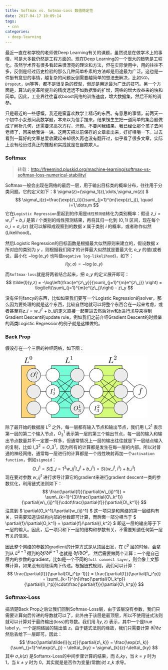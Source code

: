 ```yaml
---
title: Softmax vs. Sotmax-Loss 数值稳定性
date: 2017-04-17 10:09:14
tags:
 - cnn
categories:
 - deep-learning
---
```


最近一直在和学校的老师做Deep Learning有关的课题，虽然说是在做学术上的事情，可是大多数仍然是工程方面的。现在Deep Learning的一个很大的趋势是工程化。虽然学术界有很多看起来很漂亮的理论和方法，但在实际使用中，用的往往不多，反倒是经过历史检验的那么几种简单朴素的方法却是用途最为广泛。这也是一件挺有意思的事情，越复杂的问题反倒需要越简单的想法去解决，比如`SGD`，`Dropout`，`BN`等等，都不是很复杂的模型，但却是用途最为广泛的技巧。另一个方面是，算法的变革所提升的精度远远不如数据集的扩增，网络的增大收益来的快和简单。因此，工业界往往喜欢boost网络的训练速度，增大数据集，然后不断的调参。

只是最近的一些感慨，我还是蛮喜欢数学上精巧的东西。有意思的事情，前两天一个初中小女孩问我数学题，本来以为信手捏来，结果愣生生把一道简单的集合题做成了解析几何，还需要求高次方程，汗颜。不要问我结果，我已经让那个孩子去问老师了，回来给我讲一讲。这两天把以前保存的文章拿出来，好好咀嚼一下。过去看到一篇好的文章总爱收藏起来却很久再也没有翻开过，似乎看了很多文章，实际上没有经历过真正的推敲和实践就是在自欺欺人。

### Softmax
> 转载：http://freemind.pluskid.org/machine-learning/softmax-vs-softmax-loss-numerical-stability/

Softmax一般会出现在网络的最后一层，用于输出目标类的概率分布，往往用于分类问题。它的定义如下：$ \sigma(z)=(\sigma\_1(z),\dots,\sigma\_m(z)) $
$$ \sigma\_i(z)=\frac{\exp(z\_i)}{\sum\_{j=1}^{m}\exp(z\_j)}, \quad i=1,\dots,m $$
它在`Logistic Regression`里起到的作用是`线性预测值`转化为类别概率：假设 $z\_i=w\_i^T+b\_i$ 是第 $i$ 个类别的线性预测结果，再将其归一化到 $(0, 1)$ 区间，现在每个 $o\_i=\sigma\_i(z)$ 就可以解释成观察到的数据 $x$ 属于类别 $i$ 的概率，或者称作似然 (Likelihood)。

然后Logistic Regression的目标函数是根据最大似然原则来建立的，假设数据 $x$ 所对应的类别为 $y$ ，则根据我们刚才的计算最大似然就是要最大化 $o\_y$ 的值(或者说，最小化 $-\log(o\_y)$ 也叫做`negative log-likelihood`)，如下：
$$ l(y, o) = -\log(o\_y) $$

而`Softmax-loss`就是将两者结合起来，把 $o\_y$ 的定义展开即可：
$$ \tilde{l}(y,z) = -\log\left(\frac{e^{z\_y}}{\sum\_{j=1}^{m}e^{z\_j}} \right) = \log\left(\sum\_{j=1}^{m}e^{z\_j}\right) - z\_y $$

没有任何fancy的东西，比如如果我们要写一个Logistic Regression的solver，那么因为要处理的就是这个东西，比较自然地就可以将整个东西合在一起来考虑，或者甚至将$z\_i=w\_i^T+b\_i$的定义直接一起带进去然后对$w$和$b$进行求导来得到Gradient Descent的update rule，例如我们之前介绍Gradient Descent的时候举的两类Logistic Regression的例子就是这样做的。

### Back Prop
假设存在一个三层的神经网络，如下图：
<center><img src="/image/3nn.png" height="200" /></center>

除了最开始的数据层 $L^0$ 之外，每一层都有输入节点和输出节点，我们用 $I\_2^1$ 表示第一层的第二个输入节点，$O_3^1$ 表示第一层的第三个输出节点，每一层的输入和输出节点数量并不一定要一样多，但通常情况上一层的输出往往就是下一层结点输入的复制，比如 $I\_3^2 = O\_3^1$，因为所有的计算都是发生在每一层的内部。所以对普通的神经网络，通常每一层进行的计算都是一个线性映射再加一个`activation function`，例如`sigmoid`：
$$ O\_i^1 = S(\sum\_{j=1}^{3}w\_{ij}^{1}I\_{j}^{1}+b\_i^1) = S\left(\left\langle w\_i^1, I^1 \right\rangle+b\_i^1\right) $$
现在要对参数 $w\_{ij}^1$ 进行求导计算它的gradient来进行gradient descent一类的参数优化，利用链式法则如下：
$$ \frac{\partial{f}}{\partial{w\_{ij}^1}} = \sum\_{k=1}^{3}\frac{\partial{O\_k^1}}{\partial{w\_{ij}^1}}\cdot\frac{\partial{f}}{\partial{O\_k^1}} $$
注意到 $ \partial{O\_k^1}/\partial{w\_{ij}^1} $ 这一项只是和网络的第一层结构有关，只需要知道该结构内部的参数即可计算，而后面一部分相当于 $ \partial{f}/\partial{O\_k^1} = \partial{f}/\partial{I\_k^2} $ 即这一层的输出等于下一层的输入。因此，后一项只和下一层的结构和参数有关，不需要知道任何第一层有关的信息。

因此整个网络的参数的gradient的计算方式是从顶层出发，在 $L^p$ 层的时候，会拿到从 $L^{p+1}$ 得到的$\partial{f}/\partial{I^{p+1}}$ 也就是 $\partial{f}/{\partial{O^p}}$， 然后需要做两个计算：一个是自己层内的参数的gradient，比如是一个不同的`full connect layer`，则会像上文那样计算，如果没有则继续向下传递。根据链式规则，我们可以计算：
$$ \frac{\partial{f}}{\partial{O\_i^{p-1}}} = \frac{\partial{f}}{\partial{I\_i^p}} = \sum\_{k=1}^{n}\frac{\partial{O\_k^p}}{\partial{I\_i^p}}\cdot\frac{\partial{f}}{\partial{O\_k^p}} $$

### Softmax-Loss
搞清楚Back Prop之后让我们回到Softmax-Loss层，由于该层没有参数，我们只需要计算向后传递的导数就可以了，此外由于该层是最顶层，所以不使用链式法则就可以计算对于最终输出(loss)的导数。我们用 $\tilde{l}(y,z)$ 表示，其中一个是true label $y$，一个是网络层的输出值 $z$。由于链式法则的缘故，我们只需要计算 $\partial{\tilde{l}}/\partial{z}$ 然后丢给下一层即可。因此：
$$ \frac{\partial\tilde{l}(y,z)}{\partial{z\_k}} = \frac{\exp(z\_k)}{\sum\_{j=1}^m\exp(z\_j)} - \delta\_{ky} = \sigma\_{k}(z)-\delta\_{ky} $$
其中 $\sigma\_{k}(z)$ 是Softamx-Loss的中间步骤计算的结果，而 $\delta\_{ky}$，当 $k=y$ 时为 $1$，当 $k \ne y$ 时为 $0$，其实就是是否作为变量(常数)对 $z\_k$ 求导。